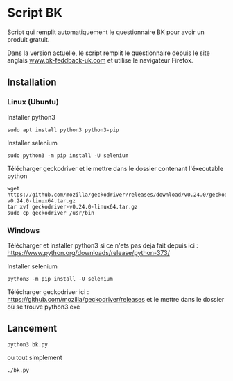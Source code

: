 # Script BK

Script qui remplit automatiquement le questionnaire BK pour avoir un produit gratuit.

Dans la version actuelle, le script remplit le questionnaire depuis le site anglais www.bk-feddback-uk.com et utilise le navigateur Firefox.

## Installation

### Linux (Ubuntu)

Installer python3

```
sudo apt install python3 python3-pip
```

Installer selenium

```
sudo python3 -m pip install -U selenium
```

Télécharger geckodriver et le mettre dans le dossier contenant l'éxecutable python

```
wget https://github.com/mozilla/geckodriver/releases/download/v0.24.0/geckodriver-v0.24.0-linux64.tar.gz
tar xvf geckodriver-v0.24.0-linux64.tar.gz
sudo cp geckodriver /usr/bin 
```

### Windows
Télécharger et installer python3 si ce n'ets pas deja fait depuis ici :
https://www.python.org/downloads/release/python-373/

Installer selenium
```
python3 -m pip install -U selenium
```

Télécharger geckodriver ici : https://github.com/mozilla/geckodriver/releases
et le mettre dans le dossier où se trouve python3.exe

## Lancement
```
python3 bk.py
```

ou tout simplement

```
./bk.py
```